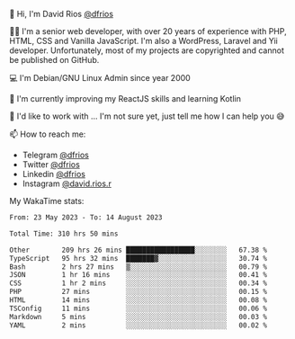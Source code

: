 👋 Hi, I'm David Rios [@dfrios](https://github.com/dfrios)

👨‍💻 I'm a senior web developer, with over 20 years of experience with PHP, HTML, CSS and Vanilla JavaScript. I'm also a WordPress, Laravel and Yii developer. Unfortunately, most of my projects are copyrighted and cannot be published on GitHub.

💻 I'm Debian/GNU Linux Admin since year 2000

🌱 I'm currently improving my ReactJS skills and learning Kotlin

💞️ I'd like to work with ... I'm not sure yet, just tell me how I can help you 😅


📫 How to reach me:
* Telegram [@dfrios](https://t.me/dfrios)
* Twitter [@dfrios](https://twitter.com/dfrios)
* Linkedin [@dfrios](https://linkedin.com/in/dfrios)
* Instagram [@david.rios.r](https://instagram.com/david.rios.r)



My WakaTime stats:
<!--START_SECTION:waka-->

```txt
From: 23 May 2023 - To: 14 August 2023

Total Time: 310 hrs 50 mins

Other        209 hrs 26 mins █████████████████░░░░░░░░   67.38 %
TypeScript   95 hrs 32 mins  ███████▓░░░░░░░░░░░░░░░░░   30.74 %
Bash         2 hrs 27 mins   ▒░░░░░░░░░░░░░░░░░░░░░░░░   00.79 %
JSON         1 hr 16 mins    ░░░░░░░░░░░░░░░░░░░░░░░░░   00.41 %
CSS          1 hr 2 mins     ░░░░░░░░░░░░░░░░░░░░░░░░░   00.34 %
PHP          27 mins         ░░░░░░░░░░░░░░░░░░░░░░░░░   00.15 %
HTML         14 mins         ░░░░░░░░░░░░░░░░░░░░░░░░░   00.08 %
TSConfig     11 mins         ░░░░░░░░░░░░░░░░░░░░░░░░░   00.06 %
Markdown     5 mins          ░░░░░░░░░░░░░░░░░░░░░░░░░   00.03 %
YAML         2 mins          ░░░░░░░░░░░░░░░░░░░░░░░░░   00.02 %
```

<!--END_SECTION:waka-->
